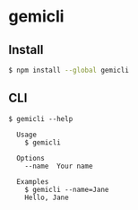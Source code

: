 # gemicli

## Install

```bash
$ npm install --global gemicli
```

## CLI

```
$ gemicli --help

  Usage
    $ gemicli

  Options
    --name  Your name

  Examples
    $ gemicli --name=Jane
    Hello, Jane
```
